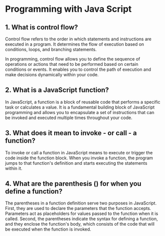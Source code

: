 # Programming with Java Script

## 1. What is control flow?

Control flow refers to the order in which statements and instructions are executed in a program. It determines the flow of execution based on conditions, loops, and branching statements.

In programming, control flow allows you to define the sequence of operations or actions that need to be performed based on certain conditions or events. It enables you to control the path of execution and make decisions dynamically within your code.

## 2. What is a JavaScript function?

In JavaScript, a function is a block of reusable code that performs a specific task or calculates a value. It is a fundamental building block of JavaScript programming and allows you to encapsulate a set of instructions that can be invoked and executed multiple times throughout your code.

## 3. What does it mean to invoke - or call - a function?

To invoke or call a function in JavaScript means to execute or trigger the code inside the function block. When you invoke a function, the program jumps to that function's definition and starts executing the statements within it.

## 4. What are the parenthesis () for when you define a function?

The parentheses in a function definition serve two purposes in JavaScript. First, they are used to declare the parameters that the function accepts. Parameters act as placeholders for values passed to the function when it is called. Second, the parentheses indicate the syntax for defining a function, and they enclose the function's body, which consists of the code that will be executed when the function is invoked.